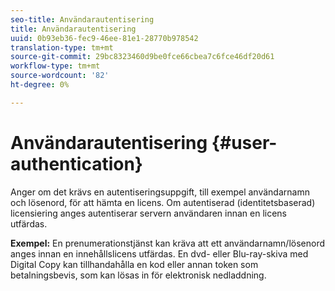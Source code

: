 ```yaml
---
seo-title: Användarautentisering
title: Användarautentisering
uuid: 0b93eb36-fec9-46ee-81e1-28770b978542
translation-type: tm+mt
source-git-commit: 29bc8323460d9be0fce66cbea7c6fce46df20d61
workflow-type: tm+mt
source-wordcount: '82'
ht-degree: 0%

---
```



# Användarautentisering {#user-authentication}

Anger om det krävs en autentiseringsuppgift, till exempel användarnamn och lösenord, för att hämta en licens. Om autentiserad (identitetsbaserad) licensiering anges autentiserar servern användaren innan en licens utfärdas.

**Exempel:** En prenumerationstjänst kan kräva att ett användarnamn/lösenord anges innan en innehållslicens utfärdas. En dvd- eller Blu-ray-skiva med Digital Copy kan tillhandahålla en kod eller annan token som betalningsbevis, som kan lösas in för elektronisk nedladdning.
